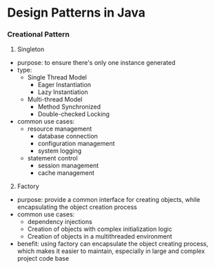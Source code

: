 # Design Patterns in Java

### Creational Pattern
1. Singleton
  - purpose: to ensure there's only one instance generated
  - type:
    - Single Thread Model
      - Eager Instantiation
      - Lazy Instantiation
    - Multi-thread Model
      - Method Synchronized
      - Double-checked Locking
  - common use cases:
    - resource management
      - database connection
      - configuration management
      - system logging
    - statement control
      - session management
      - cache management
2. Factory
  - purpose: provide a common interface for creating objects, while encapsulating the object creation process
  - common use cases:
    - dependency injections
    - Creation of objects with complex initialization logic
    - Creation of objects in a multithreaded environment
  - benefit: using factory can encapsulate the object creating process, which makes it easier to maintain, especially in large and complex project code base